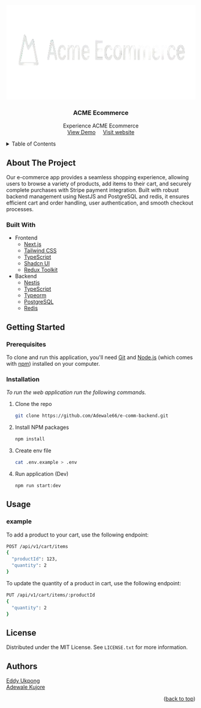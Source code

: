 



<a name="readme-top"></a>

<!-- PROJECT LOGO -->
<br />
<div align="center">
  <a href="#readme-top">
    <img src="assets/Logo-vector.png" alt="Logo" width="600" height="250">
  </a>

  <h3 align="center">ACME Ecommerce</h3>

  <p align="center">
    Experience ACME Ecommerce
    <br />
    <a href="https://www.youtube.com/watch?v=yCXuyqVTIFU">View Demo</a>
    <span>&nbsp; &nbsp; </span>
    <a href="https://e-comm-frontend-xi.vercel.app/">Visit website</a>
  </p>
</div>

<!-- TABLE OF CONTENTS -->
<details>
  <summary>Table of Contents</summary>
  <ol>
    <li>
      <a href="#about-the-project">About The Project</a>
      <ul>
        <li><a href="#built-with">Built With</a></li>
      </ul>
    </li>
    <li>
      <a href="#getting-started">Getting Started</a>
      <ul>
        <li><a href="#prerequisites">Prerequisites</a></li>
        <li><a href="#installation">Installation</a></li>
      </ul>
    </li>
    <li><a href="#license">License</a></li>
    <li><a href="#author">Authors</a></li>
  </ol>
</details>

<!-- ABOUT THE PROJECT -->

## About The Project

Our e-commerce app provides a seamless shopping experience, allowing users to browse a variety of products, add items to their cart, and securely complete purchases with Stripe payment integration. Built with robust backend management using NestJS and PostgreSQL and redis, it ensures efficient cart and order handling, user authentication, and smooth checkout processes.

### Built With

- Frontend
  - [Next.js](https://nextjs.org/)
  - [Tailwind CSS](https://tailwindcss.com/)
  - [TypeScript](https://www.typescriptlang.org/)
  - [Shadcn UI](https://ui.shadcn.com/)
  - [Redux Toolkit](https://redux-toolkit.js.org/)
- Backend
  - [Nestjs](https://docs.nestjs.com/)
  - [TypeScript](https://www.typescriptlang.org/)
  - [Typeorm](https://typeorm.io/)
  - [PostgreSQL](https://www.postgresql.org/)
  - [Redis](https://redis.io/)

<!-- GETTING STARTED -->

## Getting Started

### Prerequisites

To clone and run this application, you'll need [Git](https://git-scm.com) and [Node.js](https://nodejs.org/en/download/) (which comes with [npm](http://npmjs.com)) installed on your computer.

### Installation

_To run the web application run the following commands._

1. Clone the repo
   ```sh
   git clone https://github.com/Adewale66/e-comm-backend.git
   ```
2. Install NPM packages
   ```sh
   npm install
   ```
3. Create env file

   ```sh
   cat .env.example > .env

   ```

4. Run application (Dev)

   ```sh
   npm run start:dev

   ```

   <!-- USAGE EXAMPLES -->

## Usage

### example

To add a product to your cart, use the following endpoint:

```bash
POST /api/v1/cart/items
{
  "productId": 123,
  "quantity": 2
}

```

To update the quantity of a product in cart, use the following endpoint:

```bash
PUT /api/v1/cart/items/:productId
{
  "quantity": 2
}

```

<!-- LICENSE -->

## License

Distributed under the MIT License. See `LICENSE.txt` for more information.

<!-- Authors -->

## Authors

[Eddy Ukpong](https://github.com/Fahleh) \
[Adewale Kujore](https://github.com/Adewale66)

<p align="right">(<a href="#readme-top">back to top</a>)</p>
